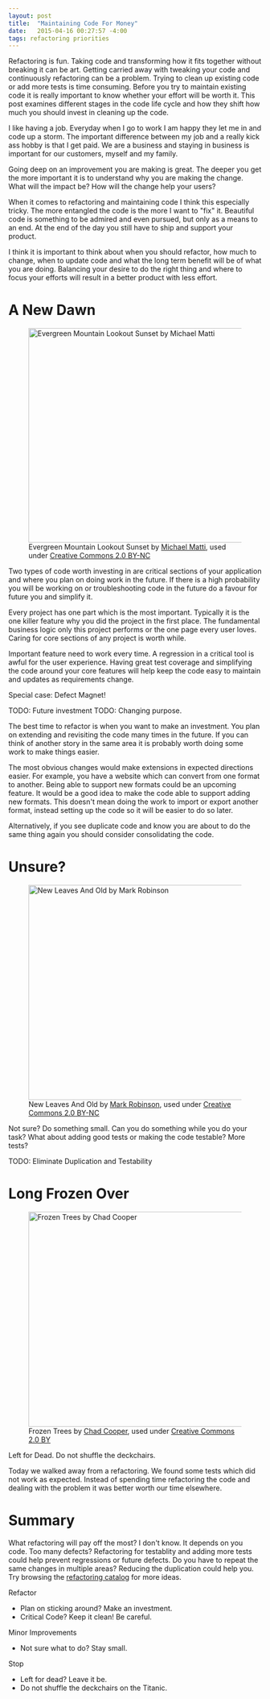 ```yaml
---
layout: post
title:  "Maintaining Code For Money"
date:   2015-04-16 00:27:57 -4:00
tags: refactoring priorities
---
```


Refactoring is fun. Taking code and transforming how it fits together without
breaking it can be art. Getting carried away with tweaking your code and
continuously refactoring can be a problem. Trying to clean up existing code or
add more tests is time consuming. Before you try to maintain existing code it is
really important to know whether your effort will be worth it. This post
examines different stages in the code life cycle and how they shift how much
you should invest in cleaning up the code.

I like having a job. Everyday when I go to work I am happy they let me in and
code up a storm. The important difference between my job and a really kick ass
hobby is that I get paid. We are a business and staying in business is
important for our customers, myself and my family.

Going deep on an improvement you are making is great. The deeper
you get the more important it is to understand why you are making the change.
What will the impact be? How will the change help your users?

When it comes to refactoring and maintaining code I think this especially tricky. The more entangled
the code is the more I want to "fix" it. Beautiful code is something to be
admired and even pursued, but only as a means to an end. At the end of the day
you still have to ship and support your product.

I think it is important to think about when you should refactor, how much to
change, when to update code and what the long term benefit will be of what you are doing. Balancing
your desire to do the right thing and where to focus your efforts will result
in a better product with less effort.

A New Dawn
===============================================================================

<figure class="image-center">
	<a data-flickr-embed="true"
		href="https://www.flickr.com/photos/michaelmattiphotography/9448609846/"
		title="Evergreen Mountain Lookout Sunset by Michael Matti">
		<img
			src="https://farm8.staticflickr.com/7415/9448609846_c47a62b97a_z.jpg"
			width="640" height="426"
			alt="Evergreen Mountain Lookout Sunset by Michael Matti">
	</a>
	<figcaption>
		Evergreen Mountain Lookout Sunset by <a href="https://www.flickr.com/photos/michaelmattiphotography/">Michael Matti</a>,
		used under <a href="https://creativecommons.org/licenses/by-nc/2.0/">Creative Commons 2.0 BY-NC</a>
	</figcaption>
</figure>


Two types of code worth investing in are critical sections of your application
and where you plan on doing work in the future. If there is a high probability
you will be working on or troubleshooting code in the future do a favour for
future you and simplify it.

Every project has one part which is the most important. Typically it is the one
killer feature why you did the project in the first place. The fundamental
business logic only this project performs or the one page every user loves.
Caring for core sections of any project is worth while.

Important feature need to work every time. A regression in a critical tool is
awful for the user experience. Having great test coverage and simplifying the
code around your core features will help keep the code easy to maintain and
updates as requirements change.

Special case: Defect Magnet!

TODO: Future investment
TODO: Changing purpose.

The best time to refactor is when you want to make an investment. You plan on
extending and revisiting the code many times in the future. If you can think
of another story in the same area it is probably worth doing some work to make
things easier.

The most obvious changes would make extensions in expected directions easier.
For example, you have a website which can convert from one format to another.
Being able to support new formats could be an upcoming feature. It would be
a good idea to make the code able to support adding new formats. This doesn't
mean doing the work to import or export another format, instead setting up the
code so it will be easier to do so later.

Alternatively, if you see duplicate code and know you are about to do the same
thing again you should consider consolidating the code.

Unsure?
===============================================================================

<figure class="image-center">
	<a data-flickr-embed="true"
		href="https://www.flickr.com/photos/66176388@N00/5669437281/"
		title="New Leaves And Old by Mark Robinson">
		<img
			src="https://farm6.staticflickr.com/5187/5669437281_84e78ff2c0_z.jpg"
			width="640" height="427"
			alt="New Leaves And Old by Mark Robinson">
	</a>
	<figcaption>
		New Leaves And Old by <a href="https://www.flickr.com/photos/66176388@N00/">Mark Robinson</a>,
		used under <a href="https://creativecommons.org/licenses/by-nc/2.0/">Creative Commons 2.0 BY-NC</a>
	</figcaption>
</figure>

Not sure? Do something small. Can you do something while you do your task? What about adding good tests or making the code testable?
More tests?

TODO: Eliminate Duplication and Testability

Long Frozen Over
===============================================================================

<figure class="image-center">
	<a data-flickr-embed="true"
		href="https://www.flickr.com/photos/chadcooperphotos/11874715865/"
		title="Frozen Trees by Chad Cooper">
		<img
			src="https://farm3.staticflickr.com/2879/11874715865_8a2712f956_z.jpg"
			width="640" height="427"
			alt="Frozen Trees by Chad Cooper">
	</a>
	<figcaption>
		Frozen Trees by <a href="https://www.flickr.com/photos/chadcooperphotos/">Chad Cooper</a>,
		used under <a href="https://creativecommons.org/licenses/by/2.0/">Creative Commons 2.0 BY</a>
	</figcaption>
</figure>

Left for Dead.
Do not shuffle the deckchairs.

Today we walked away from a refactoring. We found some tests which did not work
as expected. Instead of spending time refactoring the code and dealing with the
problem it was better worth our time elsewhere.

Summary
===============================================================================

What refactoring will pay off the most? I don't know. It depends on you code.
Too many defects? Refactoring for testablity and adding more tests could help prevent regressions or
future defects. Do you have to repeat the same changes in
multiple areas? Reducing the duplication could help you. Try browsing the
[refactoring catalog][catalog] for more ideas.

Refactor

* Plan on sticking around? Make an investment.
* Critical Code? Keep it clean! Be careful.

Minor Improvements

* Not sure what to do? Stay small.

Stop

* Left for dead? Leave it be.
* Do not shuffle the deckchairs on the Titanic.

[catalog]: http://refactoring.com/catalog/